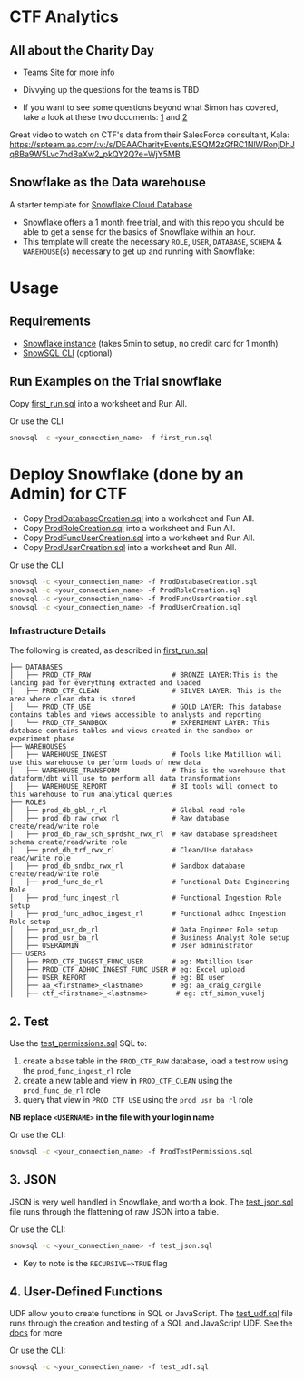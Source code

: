 # CTF Analytics

## All about the Charity Day

- [Teams Site for more info](https://teams.microsoft.com/_#/files/General?groupId=3030cf82-5b5c-4eb5-9a6b-0008ea494501&threadId=19%3AbcSCgLhhicTIaMjj3EnFPdnxBafabqiegsOdRLZh7lc1%40thread.tacv2&ctx=channel&context=CTF%2520Charity%2520Day&rootfolder=%252Fsites%252FDEAACharityEvents%252FShared%2520Documents%252FGeneral%252FCTF%2520Charity%2520Day)

- Divvying up the questions for the teams is TBD
- If you want to see some questions beyond what Simon has covered, take a look at these two documents: [1](https://spteam.aa.com/:w:/s/DEAACharityEvents/ESybbaEUjl9KvLeqZdnLt4kBlrALkFS5hyOINzs_3OfgJQ?e=psduxk) and [2](https://spteam.aa.com/:w:/s/DEAACharityEvents/EYKkylPDIaVAsma2gOMNVtMByrfO8nUg5k64DvTwJISb3Q?e=PA4Tya)

Great video to watch on CTF's data from their SalesForce consultant, Kala: https://spteam.aa.com/:v:/s/DEAACharityEvents/ESQM2zGfRC1NlWRonjDhJq8Ba9W5Lvc7ndBaXw2_pkQY2Q?e=WjY5MB

## Snowflake as the Data warehouse
A starter template for [Snowflake Cloud Database](https://snowflake.com)

* Snowflake offers a 1 month free trial, and with this repo you should be able to get a sense for the basics of Snowflake within an hour.
* This template will create the necessary `ROLE`, `USER`, `DATABASE`, `SCHEMA` & `WAREHOUSE`(s) necessary to get up and running with Snowflake:



# Usage

## Requirements

* [Snowflake instance](https://trial.snowflake.com/) (takes 5min to setup, no credit card for 1 month)
* [SnowSQL CLI](https://docs.snowflake.com/en/user-guide/snowsql.html) (optional)

## Run Examples on the Trial snowflake

Copy [first_run.sql](./examples/first_run.sql) into a worksheet and Run All. 

Or use the CLI
```bash
snowsql -c <your_connection_name> -f first_run.sql
```

# Deploy Snowflake (done by an Admin) for CTF

- Copy [ProdDatabaseCreation.sql](./db_admin/ProdDatabaseCreation.sql) into a worksheet and Run All. 
- Copy [ProdRoleCreation.sql](./db_admin/ProdRoleCreation.sql) into a worksheet and Run All. 
- Copy [ProdFuncUserCreation.sql](./db_admin/ProdFuncUserCreation.sql) into a worksheet and Run All. 
- Copy [ProdUserCreation.sql](./db_admin/ProdUserCreation.sql) into a worksheet and Run All. 

Or use the CLI
```bash
snowsql -c <your_connection_name> -f ProdDatabaseCreation.sql
snowsql -c <your_connection_name> -f ProdRoleCreation.sql
snowsql -c <your_connection_name> -f ProdFuncUserCreation.sql
snowsql -c <your_connection_name> -f ProdUserCreation.sql
```


### Infrastructure Details
The following is created, as described in [first_run.sql](/first_run.sql)
```
├── DATABASES
│   ├── PROD_CTF_RAW                    # BRONZE LAYER:This is the landing pad for everything extracted and loaded
│   ├── PROD_CTF_CLEAN                  # SILVER LAYER: This is the area where clean data is stored
│   └── PROD_CTF_USE                    # GOLD LAYER: This database contains tables and views accessible to analysts and reporting
│   └── PROD_CTF_SANDBOX                # EXPERIMENT LAYER: This database contains tables and views created in the sandbox or experiment phase
├── WAREHOUSES
│   ├── WAREHOUSE_INGEST                # Tools like Matillion will use this warehouse to perform loads of new data
│   ├── WAREHOUSE_TRANSFORM             # This is the warehouse that dataform/dbt will use to perform all data transformations
│   ├── WAREHOUSE_REPORT                # BI tools will connect to this warehouse to run analytical queries
├── ROLES
│   ├── prod_db_gbl_r_rl                # Global read role
│   ├── prod_db_raw_crwx_rl             # Raw database create/read/write role 
│   ├── prod_db_raw_sch_sprdsht_rwx_rl  # Raw database spreadsheet schema create/read/write role 
│   ├── prod_db_trf_rwx_rl              # Clean/Use database read/write role 
│   ├── prod_db_sndbx_rwx_rl            # Sandbox database create/read/write role 
│   ├── prod_func_de_rl                 # Functional Data Engineering Role 
│   ├── prod_func_ingest_rl             # Functional Ingestion Role setup
│   ├── prod_func_adhoc_ingest_rl       # Functional adhoc Ingestion Role setup
│   ├── prod_usr_de_rl                  # Data Engineer Role setup
│   ├── prod_usr_ba_rl                  # Business Analyst Role setup
│   ├── USERADMIN                       # User administrator
├── USERS
│   ├── PROD_CTF_INGEST_FUNC_USER       # eg: Matillion User
│   ├── PROD_CTF_ADHOC_INGEST_FUNC_USER # eg: Excel upload
│   ├── USER_REPORT                     # eg: BI user
│   ├── aa_<firstname>_<lastname>       # eg: aa_craig_cargile
│   ├── ctf_<firstname>_<lastname>       # eg: ctf_simon_vukelj

```

## 2. Test

Use the [test_permissions.sql](./db_admin/ProdTestPermissions.sql) SQL to:
1. create a base table in the `PROD_CTF_RAW` database, load a test row using the `prod_func_ingest_rl` role
1. create a new table and view in `PROD_CTF_CLEAN` using the `prod_func_de_rl` role
1. query that view in `PROD_CTF_USE` using the `prod_usr_ba_rl` role

**NB replace `<USERNAME>` in the file with your login name** 

Or use the CLI:
```bash
snowsql -c <your_connection_name> -f ProdTestPermissions.sql
```

## 3. JSON

JSON is very well handled in Snowflake, and worth a look. The [test_json.sql](./examples/test_json.sql) file runs through the flattening of raw JSON into a table.

Or use the CLI:
```bash
snowsql -c <your_connection_name> -f test_json.sql
```

* Key to note is the `RECURSIVE=>TRUE` flag

## 4. User-Defined Functions

UDF allow you to create functions in SQL or JavaScript. The [test_udf.sql](./examples/test_udf.sql) file runs through the creation and testing of a SQL and JavaScript UDF. See the [docs](https://docs.snowflake.com/en/sql-reference/udf-overview.html) for more

Or use the CLI:
```bash
snowsql -c <your_connection_name> -f test_udf.sql
```

